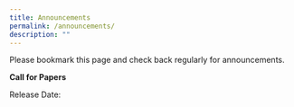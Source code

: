 ```yaml
---
title: Announcements
permalink: /announcements/
description: ""
---
```

Please bookmark this page and check back regularly for announcements.

**Call for Papers**

Release Date: 


